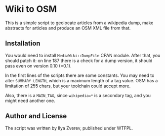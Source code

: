 # Wiki to OSM

This is a simple script to geolocate articles from a wikipedia dump,
make abstracts for articles and produce an OSM XML file from that.

## Installation

You would need to install `MediaWiki::DumpFile` CPAN module.
After that, you should patch it: on line 187 there is a check
for a dump version, it should pass even on version 0.10 (=0.1).

In the first lines of the scripts there are some constants.
You may need to alter `SUMMARY_LENGTH`, which is a maximum length
of a tag value. OSM has a limitation of 255 chars, but your
toolchain could accept more.

Also, there is a `MAIN_TAG`, since `wikipedia=*` is a secondary
tag, and you might need another one.

## Author and License

The script was written by Ilya Zverev, published under WTFPL.
